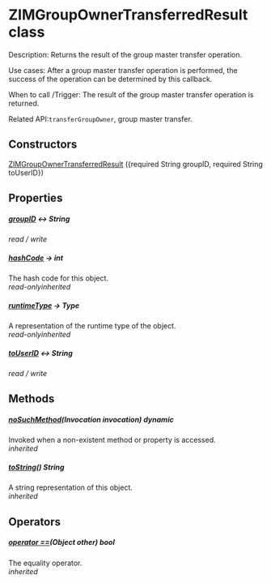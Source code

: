 


# ZIMGroupOwnerTransferredResult class









<p>Description: Returns the result of the group master transfer operation.</p>
<p>Use cases: After a group master transfer operation is performed, the success of the operation can be determined by this callback.</p>
<p>When to call /Trigger: The result of the group master transfer operation is returned.</p>
<p>Related API:<code>transferGroupOwner</code>, group master transfer.</p>




## Constructors

[ZIMGroupOwnerTransferredResult](../zego_uikit_prebuilt_live_audio_room/ZIMGroupOwnerTransferredResult/ZIMGroupOwnerTransferredResult.md) ({required String groupID, required String toUserID})

   


## Properties

##### [groupID](../zego_uikit_prebuilt_live_audio_room/ZIMGroupOwnerTransferredResult/groupID.md) &#8596; String



  
_<span class="feature">read / write</span>_



##### [hashCode](../zego_uikit_prebuilt_live_audio_room/ZIMGroupOwnerTransferredResult/hashCode.md) &#8594; int



The hash code for this object.  
_<span class="feature">read-only</span><span class="feature">inherited</span>_



##### [runtimeType](../zego_uikit_prebuilt_live_audio_room/ZIMGroupOwnerTransferredResult/runtimeType.md) &#8594; Type



A representation of the runtime type of the object.  
_<span class="feature">read-only</span><span class="feature">inherited</span>_



##### [toUserID](../zego_uikit_prebuilt_live_audio_room/ZIMGroupOwnerTransferredResult/toUserID.md) &#8596; String



  
_<span class="feature">read / write</span>_





## Methods

##### [noSuchMethod](../zego_uikit_prebuilt_live_audio_room/ZIMGroupOwnerTransferredResult/noSuchMethod.md)(Invocation invocation) dynamic



Invoked when a non-existent method or property is accessed.  
_<span class="feature">inherited</span>_



##### [toString](../zego_uikit_prebuilt_live_audio_room/ZIMGroupOwnerTransferredResult/toString.md)() String



A string representation of this object.  
_<span class="feature">inherited</span>_





## Operators

##### [operator ==](../zego_uikit_prebuilt_live_audio_room/ZIMGroupOwnerTransferredResult/operator_equals.md)(Object other) bool



The equality operator.  
_<span class="feature">inherited</span>_















